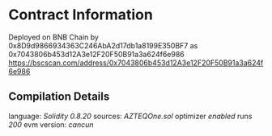 # Contract Information

Deployed on BNB Chain by 0x8D9d9866934363C246AbA2d17db1a8199E350BF7 as 0x7043806b453d12A3e12F20F50B91a3a624f6e986
https://bscscan.com/address/0x7043806b453d12A3e12F20F50B91a3a624f6e986

## Compilation Details

language:
*Solidity 0.8.20*
sources:
*AZTEQOne.sol*
optimizer
*enabled*
runs
*200*
evm version:
*cancun*
